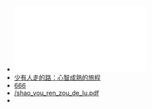 - ![Shao You Ren Zou De Lu.pdf](../assets/shao_you_ren_zou_de_lu.pdf)
- [少有人走的路：心智成熟的旅程](../assets/shao_you_ren_zou_de_lu.pdf)
- [666](../shao_you_ren_zou_de_lu.pdf)
- [/shao_you_ren_zou_de_lu.pdf](/shao_you_ren_zou_de_lu.pdf)
-